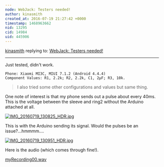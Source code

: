 ```yaml
---
node: WebJack: Testers needed!
author: kinasmith
created_at: 2016-07-19 21:27:42 +0000
timestamp: 1468963662
nid: 13295
cid: 14984
uid: 445906
---
```




[kinasmith](../profile/kinasmith) replying to: [WebJack: Testers needed!](../notes/rmeister/07-18-2016/webjack-testers-needed)

----
Just tested, didn't work. 

    Phone: Xiaomi MI3C, MIUI 7.1.2 (Android 4.4.4)
    Component Values: R1, 2.2k; R2, 2.2k, C1, 2µF; R3, 10k. 
>I also tried some other configurations and values but same thing. 

One note of interest is that my phone sends out a pulse about every 40ms. 
This is the voltage between the sleeve and ring2 without the Arduino attached at all.

[![IMG_20160719_130825_HDR.jpg](//i.publiclab.org/system/images/photos/000/017/147/large/IMG_20160719_130825_HDR.jpg)](//i.publiclab.org/system/images/photos/000/017/147/original/IMG_20160719_130825_HDR.jpg)

This is with the Arduino sending its signal. Would the pulses be an issue?...hmmmm....

[![IMG_20160719_130951_HDR.jpg](//i.publiclab.org/system/images/photos/000/017/148/large/IMG_20160719_130951_HDR.jpg)](//i.publiclab.org/system/images/photos/000/017/148/original/IMG_20160719_130951_HDR.jpg)


Here is the audio (which comes through fine!). 


<a href="//i.publiclab.org/system/images/photos/000/017/149/original/myRecording00.wav"><i class="fa fa-file"></i> myRecording00.wav</a>

